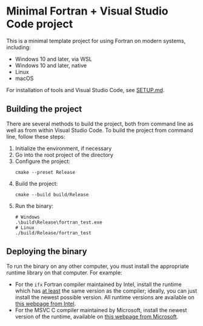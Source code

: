 # Minimal Fortran + Visual Studio Code project

This is a minimal template project for using Fortran on modern systems, including:

-   Windows 10 and later, via WSL
-   Windows 10 and later, native
-   Linux
-   macOS

For installation of tools and Visual Studio Code, see [SETUP.md](SETUP.md).

## Building the project

There are several methods to build the project, both from command line as well as from within Visual Studio Code.
To build the project from command line, follow these steps:

1.  Initialize the environment, if necessary
1.  Go into the root project of the directory
1.  Configure the project:
    ```
    cmake --preset Release
    ```
1.  Build the project:
    ```
    cmake --build build/Release
    ```
1.  Run the binary:
    ```
    # Windows
    .\build\Release\fortran_test.exe
    # Linux
    ./build/Release/fortran_test
    ```

## Deploying the binary

To run the binary on any other computer, you must install the appropriate runtime library on that computer.
For example:

-   For the `ifx` Fortran compiler maintained by Intel, install the runtime which has [at least][ref-link-intel-forums] the same version as the compiler; ideally, you can just install the newest possible version. All runtime versions are available on [this webpage from Intel][ref-link-ifx-runtimes].
-   For the MSVC C compiler maintained by Microsoft, install the newest version of the runtime, available on [this webpage from Microsoft][ref-link-msvc-runtimes].


[ref-link-intel-forums]: https://community.intel.com/t5/Intel-Fortran-Compiler/Fortran-DLL-run-time-dependencies/m-p/1539623#M168959
[ref-link-ifx-runtimes]: https://www.intel.com/content/www/us/en/developer/articles/tool/oneapi-standalone-components.html
[ref-link-msvc-runtimes]: https://learn.microsoft.com/en-us/cpp/windows/latest-supported-vc-redist?view=msvc-170
